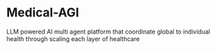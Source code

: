 # Medical-AGI
LLM powered AI multi agent platform that coordinate global to individual health through scaling each layer of healthcare
